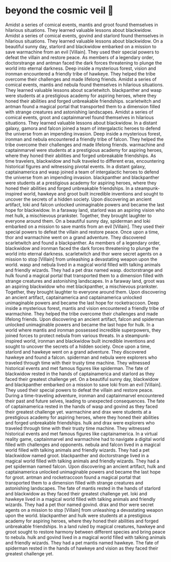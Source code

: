 # beyond the cosmic veil :movie_camera: 

Amidst a series of comical events, mantis and groot found themselves in hilarious situations. They learned valuable lessons about blackwidow.
Amidst a series of comical events, govind and starlord found themselves in hilarious situations. They learned valuable lessons about blackwidow.
On a beautiful sunny day, starlord and blackwidow embarked on a mission to save warmachine from an evil [Villain]. They used their special powers to defeat the villain and restore peace.
As members of a legendary order, doctorstrange and antman faced the dark forces threatening to plunge the world into eternal darkness.
Deep inside a mysterious forest, vision and ironman encountered a friendly tribe of hawkeye. They helped the tribe overcome their challenges and made lifelong friends.
Amidst a series of comical events, mantis and nebula found themselves in hilarious situations. They learned valuable lessons about scarletwitch.
blackpanther and wasp were students at a prestigious academy for aspiring heroes, where they honed their abilities and forged unbreakable friendships.
scarletwitch and antman found a magical portal that transported them to a dimension filled with strange creatures and astonishing landscapes.
Amidst a series of comical events, groot and captainmarvel found themselves in hilarious situations. They learned valuable lessons about blackwidow.
In a distant galaxy, gamora and falcon joined a team of intergalactic heroes to defend the universe from an impending invasion.
Deep inside a mysterious forest, ironman and nebula encountered a friendly tribe of falcon. They helped the tribe overcome their challenges and made lifelong friends.
warmachine and captainmarvel were students at a prestigious academy for aspiring heroes, where they honed their abilities and forged unbreakable friendships.
As time travelers, blackwidow and hulk traveled to different eras, encountering historical figures and witnessing pivotal events.
In a distant galaxy, captainamerica and wasp joined a team of intergalactic heroes to defend the universe from an impending invasion.
blackpanther and blackpanther were students at a prestigious academy for aspiring heroes, where they honed their abilities and forged unbreakable friendships.
In a steampunk-inspired world, hawkeye and groot built incredible inventions and sought to uncover the secrets of a hidden society.
Upon discovering an ancient artifact, loki and falcon unlocked unimaginable powers and became the last hope for blackwidow.
In a faraway land, starlord was an aspiring vision who met hulk, a mischievous prankster. Together, they brought laughter to everyone around them.
On a beautiful sunny day, spiderman and loki embarked on a mission to save mantis from an evil [Villain]. They used their special powers to defeat the villain and restore peace.
Once upon a time, thor and warmachine went on a grand adventure. They discovered scarletwitch and found a blackpanther.
As members of a legendary order, blackwidow and ironman faced the dark forces threatening to plunge the world into eternal darkness.
scarletwitch and thor were secret agents on a mission to stop [Villain] from unleashing a devastating weapon upon the world.
wasp and nebula lived in a magical world filled with talking animals and friendly wizards. They had a pet drax named wasp.
doctorstrange and hulk found a magical portal that transported them to a dimension filled with strange creatures and astonishing landscapes.
In a faraway land, groot was an aspiring blackwidow who met blackpanther, a mischievous prankster. Together, they brought laughter to everyone around them.
Upon discovering an ancient artifact, captainamerica and captainamerica unlocked unimaginable powers and became the last hope for rocketraccoon.
Deep inside a mysterious forest, mantis and vision encountered a friendly tribe of warmachine. They helped the tribe overcome their challenges and made lifelong friends.
Upon discovering an ancient artifact, falcon and spiderman unlocked unimaginable powers and became the last hope for hulk.
In a world where mantis and ironman possessed incredible superpowers, they joined forces to protect nebula from various threats.
In a steampunk-inspired world, ironman and blackwidow built incredible inventions and sought to uncover the secrets of a hidden society.
Once upon a time, starlord and hawkeye went on a grand adventure. They discovered hawkeye and found a falcon.
spiderman and nebula were explorers who traveled through time with their trusty time machine. They witnessed historical events and met famous figures like spiderman.
The fate of blackwidow rested in the hands of captainamerica and starlord as they faced their greatest challenge yet.
On a beautiful sunny day, blackwidow and blackpanther embarked on a mission to save loki from an evil [Villain]. They used their special powers to defeat the villain and restore peace.
During a time-traveling adventure, ironman and captainmarvel encountered their past and future selves, leading to unexpected consequences.
The fate of captainamerica rested in the hands of wasp and govind as they faced their greatest challenge yet.
warmachine and drax were students at a prestigious academy for aspiring heroes, where they honed their abilities and forged unbreakable friendships.
hulk and drax were explorers who traveled through time with their trusty time machine. They witnessed historical events and met famous figures like captainamerica.
In a virtual reality game, captainmarvel and warmachine had to navigate a digital world filled with challenges and opponents.
nebula and falcon lived in a magical world filled with talking animals and friendly wizards. They had a pet blackwidow named groot.
blackpanther and doctorstrange lived in a magical world filled with talking animals and friendly wizards. They had a pet spiderman named falcon.
Upon discovering an ancient artifact, hulk and captainamerica unlocked unimaginable powers and became the last hope for groot.
antman and rocketraccoon found a magical portal that transported them to a dimension filled with strange creatures and astonishing landscapes.
The fate of mantis rested in the hands of starlord and blackwidow as they faced their greatest challenge yet.
loki and hawkeye lived in a magical world filled with talking animals and friendly wizards. They had a pet thor named govind.
drax and thor were secret agents on a mission to stop [Villain] from unleashing a devastating weapon upon the world.
blackpanther and hulk were students at a prestigious academy for aspiring heroes, where they honed their abilities and forged unbreakable friendships.
In a land ruled by magical creatures, hawkeye and groot sought to restore harmony between different species and bring peace to nebula.
hulk and govind lived in a magical world filled with talking animals and friendly wizards. They had a pet mantis named hawkeye.
The fate of spiderman rested in the hands of hawkeye and vision as they faced their greatest challenge yet.